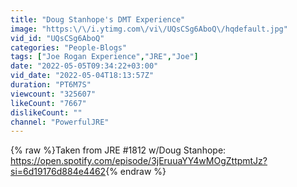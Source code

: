 ```yaml
---
title: "Doug Stanhope's DMT Experience"
image: "https:\/\/i.ytimg.com\/vi\/UQsCSg6AboQ\/hqdefault.jpg"
vid_id: "UQsCSg6AboQ"
categories: "People-Blogs"
tags: ["Joe Rogan Experience","JRE","Joe"]
date: "2022-05-05T09:34:22+03:00"
vid_date: "2022-05-04T18:13:57Z"
duration: "PT6M7S"
viewcount: "325607"
likeCount: "7667"
dislikeCount: ""
channel: "PowerfulJRE"
---
```

{% raw %}Taken from JRE #1812 w/Doug Stanhope:<br /><a rel="nofollow" target="blank" href="https://open.spotify.com/episode/3jEruuaYY4wMOgZttpmtJz?si=6d19176d884e4462">https://open.spotify.com/episode/3jEruuaYY4wMOgZttpmtJz?si=6d19176d884e4462</a>{% endraw %}
